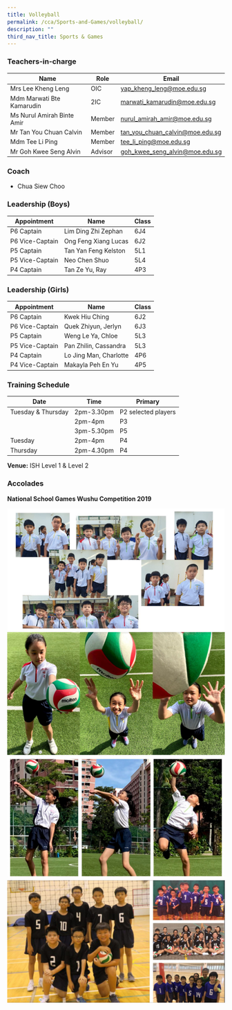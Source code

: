 ```yaml
---
title: Volleyball
permalink: /cca/Sports-and-Games/volleyball/
description: ""
third_nav_title: Sports & Games
---
```

### Teachers-in-charge



| Name | Role | Email |
| -------- | -------- | -------- |
| Mrs Lee Kheng Leng     | OIC     | yap_kheng_leng@moe.edu.sg     |
| Mdm Marwati Bte Kamarudin     | 2IC     | marwati_kamarudin@moe.edu.sg     |
| Ms Nurul Amirah Binte Amir     | Member     | nurul_amirah_amir@moe.edu.sg     |
| Mr Tan You Chuan Calvin     | Member     | tan_you_chuan_calvin@moe.edu.sg     |
| Mdm Tee Li Ping     | Member     | tee_li_ping@moe.edu.sg     |
| Mr Goh Kwee Seng Alvin     | Advisor     | goh_kwee_seng_alvin@moe.edu.sg     |

### Coach
* Chua Siew Choo

### Leadership (Boys)



| Appointment | Name | Class |
| -------- | -------- | -------- |
| P6 Captain     | Lim Ding Zhi Zephan    | 6J4     |
| P6 Vice-Captain     | Ong Feng Xiang Lucas    | 6J2     |
| P5 Captain     | Tan Yan Feng Kelston    | 5L1     |
| P5 Vice-Captain     | Neo Chen Shuo    | 5L4     |
| P4 Captain     | Tan Ze Yu, Ray   | 4P3     |


### Leadership (Girls)

| Appointment | Name | Class |
| -------- | -------- | -------- |
| P6 Captain     | Kwek Hiu Ching    | 6J2     |
| P6 Vice-Captain     | Quek Zhiyun, Jerlyn    | 6J3     |
| P5 Captain     | Weng Le Ya, Chloe    | 5L3     |
| P5 Vice-Captain     | Pan Zhilin, Cassandra    | 5L3     |
| P4 Captain     | Lo Jing Man, Charlotte   | 4P6     |
| P4 Vice-Captain     |  Makayla Peh En Yu  | 4P5     |


### Training Schedule

|Date| Time | Primary| 
|-----|----|------|
|Tuesday & Thursday|2pm-3.30pm |P2 selected players|
||2pm-4pm |P3|
||3pm-5.30pm |P5|
|Tuesday|2pm-4pm |P4|
|Thursday|2pm-4.30pm |P4|

**Venue:**
 ISH Level 1 & Level 2

### Accolades

**National School Games Wushu Competition 2019**	



![](/images/volleyball2021-01.jpg)
![](/images/volleyball2021-02-scaled.jpg)
![](/images/volleyball2021-03-scaled.jpg)
![](/images/volleyball2021-04-scaled.jpg)